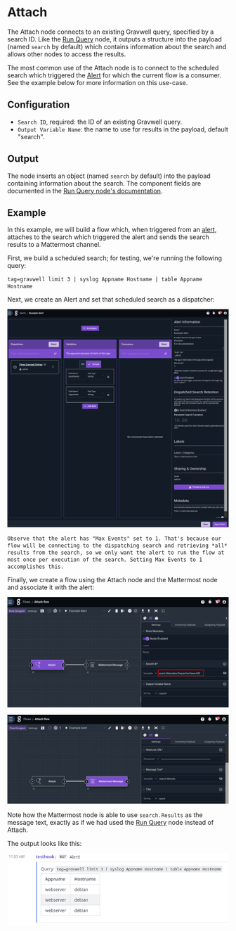 # Attach

The Attach node connects to an existing Gravwell query, specified by a search ID. Like the [Run Query](runquery) node, it outputs a structure into the payload (named `search` by default) which contains information about the search and allows other nodes to access the results.

The most common use of the Attach node is to connect to the scheduled search which triggered the [Alert](/alerts/alerts) for which the current flow is a consumer. See the example below for more information on this use-case.

## Configuration

* `Search ID`, required: the ID of an existing Gravwell query.
* `Output Variable Name`: the name to use for results in the payload, default "search".

## Output

The node inserts an object (named `search` by default) into the payload containing information about the search. The component fields are documented in the [Run Query node's documentation](runquery).

## Example

In this example, we will build a flow which, when triggered from an [alert](/alerts/alerts), attaches to the search which triggered the alert and sends the search results to a Mattermost channel.

First, we build a scheduled search; for testing, we're running the following query:

```
tag=gravwell limit 3 | syslog Appname Hostname | table Appname Hostname
```

Next, we create an Alert and set that scheduled search as a dispatcher:

![](attach-alert.png)

```{note}
Observe that the alert has "Max Events" set to 1. That's because our flow will be connecting to the dispatching search and retrieving *all* results from the search, so we only want the alert to run the flow at most once per execution of the search. Setting Max Events to 1 accomplishes this.
```

Finally, we create a flow using the Attach node and the Mattermost node and associate it with the alert:

![](attach-flow1.png)

![](attach-flow2.png)

Note how the Mattermost node is able to use `search.Results` as the message text, exactly as if we had used the [Run Query](runquery) node instead of Attach.

The output looks like this:

![](attach-mattermost.png)

